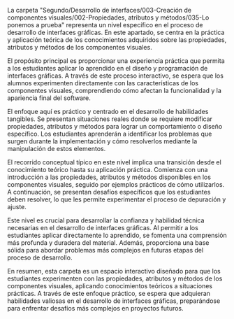 La carpeta "Segundo/Desarrollo de interfaces/003-Creación de componentes visuales/002-Propiedades, atributos y métodos/035-Lo ponemos a prueba" representa un nivel específico en el proceso de desarrollo de interfaces gráficas. En este apartado, se centra en la práctica y aplicación teórica de los conocimientos adquiridos sobre las propiedades, atributos y métodos de los componentes visuales.

El propósito principal es proporcionar una experiencia práctica que permita a los estudiantes aplicar lo aprendido en el diseño y programación de interfaces gráficas. A través de este proceso interactivo, se espera que los alumnos experimenten directamente con las características de los componentes visuales, comprendiendo cómo afectan la funcionalidad y la apariencia final del software.

El enfoque aquí es práctico y centrado en el desarrollo de habilidades tangibles. Se presentan situaciones reales donde se requiere modificar propiedades, atributos y métodos para lograr un comportamiento o diseño específico. Los estudiantes aprenderán a identificar los problemas que surgen durante la implementación y cómo resolverlos mediante la manipulación de estos elementos.

El recorrido conceptual típico en este nivel implica una transición desde el conocimiento teórico hasta su aplicación práctica. Comienza con una introducción a las propiedades, atributos y métodos disponibles en los componentes visuales, seguido por ejemplos prácticos de cómo utilizarlos. A continuación, se presentan desafíos específicos que los estudiantes deben resolver, lo que les permite experimentar el proceso de depuración y ajuste.

Este nivel es crucial para desarrollar la confianza y habilidad técnica necesarias en el desarrollo de interfaces gráficas. Al permitir a los estudiantes aplicar directamente lo aprendido, se fomenta una comprensión más profunda y duradera del material. Además, proporciona una base sólida para abordar problemas más complejos en futuras etapas del proceso de desarrollo.

En resumen, esta carpeta es un espacio interactivo diseñado para que los estudiantes experimenten con las propiedades, atributos y métodos de los componentes visuales, aplicando conocimientos teóricos a situaciones prácticas. A través de este enfoque práctico, se espera que adquieran habilidades valiosas en el desarrollo de interfaces gráficas, preparándose para enfrentar desafíos más complejos en proyectos futuros.
